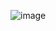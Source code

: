 ![image](https://github.com/weilun320/43-React-Vite-E-Commerce-App-Redux/assets/41337787/8e6a3eb5-7157-4c17-a749-cdf7f28e9d76)

